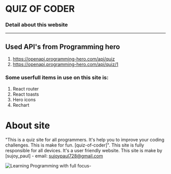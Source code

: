 # QUIZ OF CODER
### Detail about this website
--------------------------------------------

## Used API's from Programming hero
1. https://openapi.programming-hero.com/api/quiz
2. https://openapi.programming-hero.com/api/quiz/1

### Some userfull items in use on this site is: 
1. React router
2. React toasts
3. Hero icons
4. Rechart

# About site
"This is a quiz site for all programmers. It's help you to improve your coding challenges. This is make for fun. [quiz-of-coder]". This site is fully responsible for all devices. It's a user friendly website. This site is make by [sujoy_paul] - email: sujoypaul728@gmail.com

![Learning Programming with full focus-](https://github.githubassets.com/images/modules/open_graph/github-octocat.png)